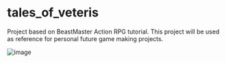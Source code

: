 # tales_of_veteris
 
Project based on BeastMaster Action RPG tutorial.
This project will be used as reference for personal future game making projects.

![image](https://github.com/RafaPili1/tales_of_veteris/assets/28441584/4d1256d2-5399-4e45-81ed-f2b41d6e05bf)
